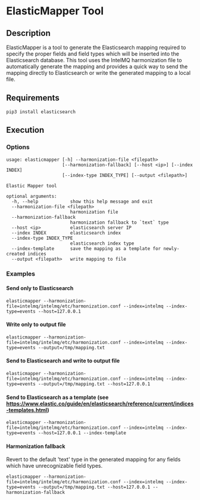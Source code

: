 # ElasticMapper Tool

## Description

ElasticMapper is a tool to generate the Elasticsearch mapping required to specify the proper fields and field types which will be inserted into the Elasticsearch database.
This tool uses the IntelMQ harmonization file to automatically generate the mapping and provides a quick way to send the mapping directly to Elasticsearch or write the generated mapping to a local file.

## Requirements

```
pip3 install elasticsearch
```

## Execution

### Options

```
usage: elasticmapper [-h] --harmonization-file <filepath>
                     [--harmonization-fallback] [--host <ip>] [--index INDEX]
                     [--index-type INDEX_TYPE] [--output <filepath>]

Elastic Mapper tool

optional arguments:
  -h, --help            show this help message and exit
  --harmonization-file <filepath>
                        harmonization file
  --harmonization-fallback
                        harmonization fallback to `text` type
  --host <ip>           elasticsearch server IP
  --index INDEX         elasticsearch index
  --index-type INDEX_TYPE
                        elasticsearch index type
  --index-template      save the mapping as a template for newly-created indices
  --output <filepath>   write mapping to file
```

### Examples

#### Send only to Elasticsearch

```
elasticmapper --harmonization-file=intelmq/intelmq/etc/harmonization.conf --index=intelmq --index-type=events --host=127.0.0.1
```

#### Write only to output file

```
elasticmapper --harmonization-file=intelmq/intelmq/etc/harmonization.conf --index=intelmq --index-type=events --output=/tmp/mapping.txt
```

#### Send to Elasticsearch and write to output file
```
elasticmapper --harmonization-file=intelmq/intelmq/etc/harmonization.conf --index=intelmq --index-type=events --output=/tmp/mapping.txt --host=127.0.0.1
```

#### Send to Elasticsearch as a template (see https://www.elastic.co/guide/en/elasticsearch/reference/current/indices-templates.html)

```
elasticmapper --harmonization-file=intelmq/intelmq/etc/harmonization.conf --index=intelmq --index-type=events --host=127.0.0.1 --index-template
```

#### Harmonization fallback

Revert to the default 'text' type in the generated mapping for any fields which have unrecognizable field types.

```
elasticmapper --harmonization-file=intelmq/intelmq/etc/harmonization.conf --index=intelmq --index-type=events --output=/tmp/mapping.txt --host=127.0.0.1 --harmonization-fallback
```
